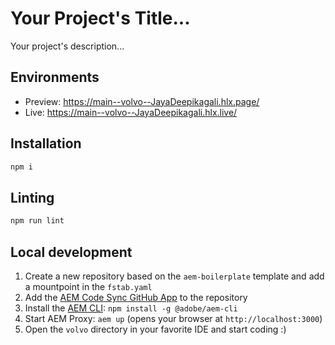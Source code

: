 # Your Project's Title...
Your project's description...

## Environments
- Preview: https://main--volvo--JayaDeepikagali.hlx.page/
- Live: https://main--volvo--JayaDeepikagali.hlx.live/

## Installation

```sh
npm i
```

## Linting

```sh
npm run lint
```

## Local development

1. Create a new repository based on the `aem-boilerplate` template and add a mountpoint in the `fstab.yaml`
1. Add the [AEM Code Sync GitHub App](https://github.com/apps/aem-code-sync) to the repository
1. Install the [AEM CLI](https://github.com/adobe/helix-cli): `npm install -g @adobe/aem-cli`
1. Start AEM Proxy: `aem up` (opens your browser at `http://localhost:3000`)
1. Open the `volvo` directory in your favorite IDE and start coding :)
